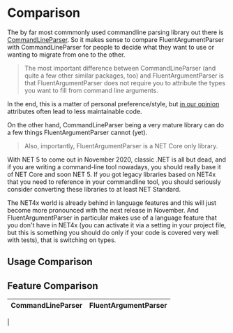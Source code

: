 # Comparison 

The by far most commmonly used commandline parsing library out there is [CommandLineParser](https://www.nuget.org/packages/CommandLineParser). So it makes sense to compare FluentArgumentParser with CommandLineParser for people to decide what they want to use or wanting to migrate from one to the other.

>The most important difference between CommandLineParser (and quite a few other similar packages, too) and FluentArgumentParser is that FluentArgumentParser does not require you to attribute the types you want to fill from command line arguments. 

In the end, this is a matter of personal preference/style, but [in our opinion](AttributeOverusage.md) attributes often lead to less maintainable code. 

On the other hand, CommandLineParser being a very mature library can do a few things FluentArgumentParser cannot (yet). 

> Also, importantly, FluentArgumentParser is a NET Core only library. 

With NET 5 to come out in November 2020, classic .NET is all but dead, and if you are writing a command-line tool nowadays, you should really base it of NET Core and soon NET 5. If you got legacy libraries based on NET4x that you need to reference in your commandline tool, you should seriously consider converting these libraries to at least NET Standard. 

The NET4x world is already behind in language features and this will just become more pronounced with the next release in November. And FluentArgumentParser in particular makes use of a language feature that you don't have in NET4x (you can activate it via a setting in your project file, but this is something you should do only if your code is covered very well with tests), that is switching on types. 


## Usage Comparison


## Feature Comparison
| CommandLineParser | FluentArgumentParser |
| --- | --- |
| 


